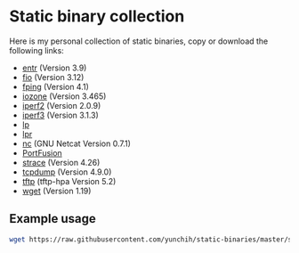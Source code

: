 
# Static binary collection

Here is my personal collection of static binaries, copy or download the following links:

- [entr](https://raw.githubusercontent.com/yunchih/static-binaries/master/entr) (Version 3.9)
- [fio](https://raw.githubusercontent.com/yunchih/static-binaries/master/fio) (Version 3.12)
- [fping](https://raw.githubusercontent.com/yunchih/static-binaries/master/fping) (Version 4.1)
- [iozone](https://raw.githubusercontent.com/yunchih/static-binaries/master/iozone) (Version 3.465)
- [iperf2](https://raw.githubusercontent.com/yunchih/static-binaries/master/iperf) (Version 2.0.9)
- [iperf3](https://raw.githubusercontent.com/yunchih/static-binaries/master/iperf) (Version 3.1.3)
- [lp](https://raw.githubusercontent.com/yunchih/static-binaries/master/lp)
- [lpr](https://raw.githubusercontent.com/yunchih/static-binaries/master/lpr)
- [nc](https://raw.githubusercontent.com/yunchih/static-binaries/master/nc) (GNU Netcat Version 0.7.1)
- [PortFusion](https://raw.githubusercontent.com/yunchih/static-binaries/master/PortFusion)
- [strace](https://raw.githubusercontent.com/yunchih/static-binaries/master/strace) (Version 4.26)
- [tcpdump](https://raw.githubusercontent.com/yunchih/static-binaries/master/tcpdump) (Version 4.9.0)
- [tftp](https://raw.githubusercontent.com/yunchih/static-binaries/master/tftp) (tftp-hpa Version 5.2)
- [wget](https://raw.githubusercontent.com/yunchih/static-binaries/master/wget) (Version 1.19)

## Example usage

```bash
wget https://raw.githubusercontent.com/yunchih/static-binaries/master/strace -O /tmp/strace && chmod +x /tmp/strace
```
